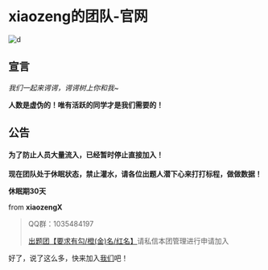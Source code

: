 # xiaozeng的团队-官网

![d](https://cdn.luogu.com.cn/upload/image_hosting/atugz59e.png)

## 宣言

_我们一起来谔谔，谔谔树上你和我~_

**人数是虚伪的！唯有活跃的同学才是我们需要的！**

## 公告

#### **为了防止人员大量流入，已经暂时停止直接加入！**

**现在团队处于休眠状态，禁止灌水，请各位出题人潜下心来打打标程，做做数据！**

**休眠期30天**

from **xiaozengX**

>QQ群：1035484197
>
>[出题团【要求有勾/橙(金)名/红名】](https://www.luogu.com.cn/team/25944)请私信本团管理进行申请加入

好了，说了这么多，快来加入[我们](https://www.luogu.com.cn/team/25418)吧！
